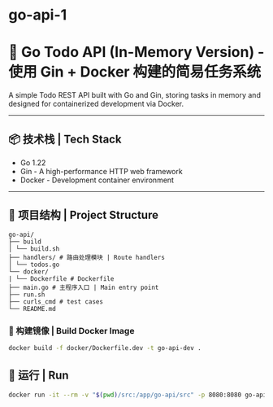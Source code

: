 # go-api-1
# 📝 Go Todo API (In-Memory Version) - 使用 Gin + Docker 构建的简易任务系统

A simple Todo REST API built with Go and Gin, storing tasks in memory and designed for containerized development via Docker.

---

## 📦 技术栈 | Tech Stack

- Go 1.22
- Gin - A high-performance HTTP web framework
- Docker - Development container environment

---

## 📁 项目结构 | Project Structure
```
go-api/ 
├── build
│ └── build.sh 
├── handlers/ # 路由处理模块 | Route handlers 
│ └── todos.go 
└── docker/
| └── Dockerfile # Dockerfile
├── main.go # 主程序入口 | Main entry point
├── run.sh
├── curls_cmd # test cases
└── README.md
```
### 🐳 构建镜像 | Build Docker Image

```bash
docker build -f docker/Dockerfile.dev -t go-api-dev .
```

## 🚀 运行 | Run
```bash
docker run -it --rm -v "$(pwd)/src:/app/go-api/src" -p 8080:8080 go-api-dev
```
